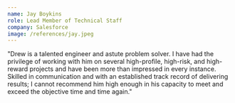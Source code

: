 ```yaml
---
name: Jay Boykins
role: Lead Member of Technical Staff
company: Salesforce
image: /references/jay.jpeg
---
```


 "Drew is a talented engineer and astute problem solver. I have had the privilege of
working with him on several high-profile, high-risk, and high-reward projects and have
been more than impressed in every instance. Skilled in communication and with an
established track record of delivering results; I cannot recommend him high enough in
his capacity to meet and exceed the objective time and time again."
